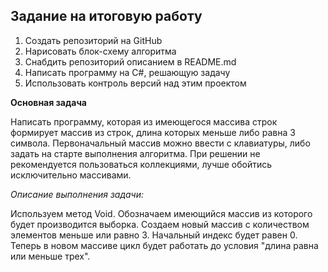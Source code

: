 ## Задание на итоговую работу

1. Создать репозиторий на GitHub
2. Нарисовать блок-схему алгоритма
3. Снабдить репозиторий описанием в README.md
4. Написать программу на C#, решающую задачу
5. Использовать контроль версий над этим проектом

**Основная задача**

Написать программу, которая из имеющегося массива строк формирует массив из строк, длина которых меньше либо равна 3 символа. Первоначальный массив можно ввести с клавиатуры, либо задать на старте выполнения алгоритма. При решении не рекомендуется пользоваться коллекциями, лучше обойтись исключительно массивами.


*Описание выполнения задачи:*

Используем метод Void. Обозначаем имеющийся массив из которого будет производится выборка. Создаем новый массив с количеством
элементов меньше или равно 3. Начальный индекс будет равен 0. Теперь в новом массиве цикл будет работать до условия "длина равна или меньше трех". 
